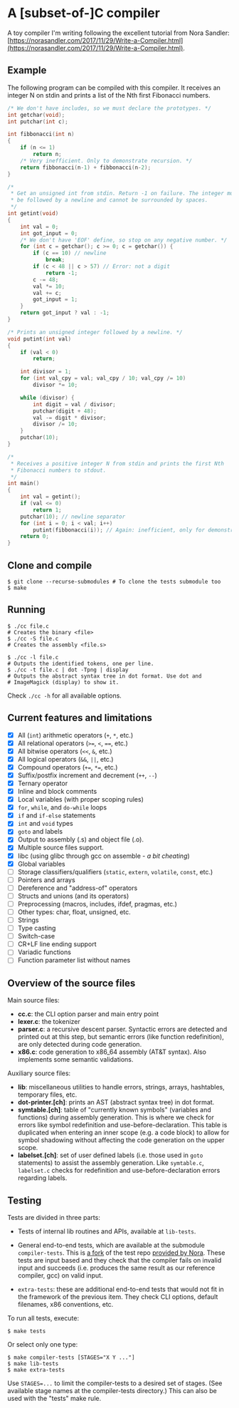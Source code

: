# A [subset-of-]C compiler

A toy compiler I'm writing following the excellent tutorial from Nora Sandler:
[https://norasandler.com/2017/11/29/Write-a-Compiler.html](https://norasandler.com/2017/11/29/Write-a-Compiler.html).

## Example

The following program can be compiled with this compiler. It receives an
integer N on stdin and prints a list of the Nth first Fibonacci numbers.

```c
/* We don't have includes, so we must declare the prototypes. */
int getchar(void);
int putchar(int c);

int fibbonacci(int n)
{
	if (n <= 1)
		return n;
	/* Very inefficient. Only to demonstrate recursion. */
	return fibbonacci(n-1) + fibbonacci(n-2);
}

/*
 * Get an unsigned int from stdin. Return -1 on failure. The integer must
 * be followed by a newline and cannot be surrounded by spaces.
 */
int getint(void)
{
	int val = 0;
	int got_input = 0;
	/* We don't have 'EOF' define, so stop on any negative number. */
	for (int c = getchar(); c >= 0; c = getchar()) {
		if (c == 10) // newline
			break;
		if (c < 48 || c > 57) // Error: not a digit
			return -1;
		c -= 48;
		val *= 10;
		val += c;
		got_input = 1;
	}
	return got_input ? val : -1;
}

/* Prints an unsigned integer followed by a newline. */
void putint(int val)
{
	if (val < 0)
		return;

	int divisor = 1;
	for (int val_cpy = val; val_cpy / 10; val_cpy /= 10)
		divisor *= 10;

	while (divisor) {
		int digit = val / divisor;
		putchar(digit + 48);
		val -= digit * divisor;
		divisor /= 10;
	}
	putchar(10);
}

/*
 * Receives a positive integer N from stdin and prints the first Nth
 * Fibonacci numbers to stdout.
 */
int main()
{
	int val = getint();
	if (val <= 0)
		return 1;
	putchar(10); // newline separator
	for (int i = 0; i < val; i++)
		putint(fibbonacci(i)); // Again: inefficient, only for demonstration
	return 0;
}
```

## Clone and compile

```shell
$ git clone --recurse-submodules # To clone the tests submodule too
$ make
```

## Running

```shell
$ ./cc file.c
# Creates the binary <file>
$ ./cc -S file.c
# Creates the assembly <file.s>

$ ./cc -l file.c
# Outputs the identified tokens, one per line.
$ ./cc -t file.c | dot -Tpng | display
# Outputs the abstract syntax tree in dot format. Use dot and
# ImageMagick (display) to show it.
```

Check `./cc -h` for all available options.

## Current features and limitations

- [x] All (`int`) arithmetic operators (`+`, `*`, etc.)
- [x] All relational operators (`>=`, `<`, `==`, etc.)
- [x] All bitwise operators (`<<`, `&`, etc.)
- [x] All logical operators (`&&`, `||`, etc.)
- [x] Compound operators (`+=`, `*=`, etc.)
- [x] Suffix/postfix increment and decrement (`++`, `--`)
- [x] Ternary operator
- [x] Inline and block comments
- [x] Local variables (with proper scoping rules)
- [x] `for`, `while`, and `do-while` loops
- [x] `if` and `if-else` statements
- [x] `int` and `void` types
- [x] `goto` and labels
- [x] Output to assembly (.s) and object file (.o).
- [x] Multiple source files support.
- [x] libc (using glibc through gcc on assemble - _a bit cheating_) 
- [x] Global variables
- [ ] Storage classifiers/qualifiers (`static`, `extern`, `volatile`, `const`, etc.)
- [ ] Pointers and arrays
- [ ] Dereference and "address-of" operators
- [ ] Structs and unions (and its operators)
- [ ] Preprocessing (macros, includes, ifdef, pragmas, etc.)
- [ ] Other types: char, float, unsigned, etc.
- [ ] Strings
- [ ] Type casting
- [ ] Switch-case
- [ ] CR+LF line ending support
- [ ] Variadic functions
- [ ] Function parameter list without names

## Overview of the source files 

Main source files:

- **cc.c**: the CLI option parser and main entry point
- **lexer.c**: the tokenizer
- **parser.c**: a recursive descent parser. Syntactic errors are detected and
  printed out at this step, but semantic errors (like function redefinition),
  are only detected during code generation.
- **x86.c**: code generation to x86\_64 assembly (AT&T syntax). Also implements
  some semantic validations.

Auxiliary source files:

- **lib**: miscellaneous utilities to handle errors, strings, arrays,
  hashtables, temporary files, etc.
- **dot-printer.[ch]**: prints an AST (abstract syntax tree) in dot format.
- **symtable.[ch]**: table of "currently known symbols" (variables and
  functions) during assembly generation. This is where we check for errors like
  symbol redefinition and use-before-declaration. This table is duplicated when
  entering an inner scope (e.g. a code block) to allow for symbol shadowing
  without affecting the code generation on the upper scope.
- **labelset.[ch]**: set of user defined labels (i.e. those used in `goto`
  statements) to assist the assembly generation. Like `symtable.c`, `labelset.c`
  checks for redefinition and use-before-declaration errors regarding labels.

## Testing

Tests are divided in three parts:

- Tests of internal lib routines and APIs, available at `lib-tests`.

- General end-to-end tests, which are available at the submodule
  `compiler-tests`. This is [a
  fork](https://github.com/matheustavares/c-compiler-tests) of the test repo
  [provided by Nora](https://github.com/nlsandler/write_a_c_compiler). These
  tests are input based and they check that the compiler fails on invalid
  input and succeeds (i.e. produces the same result as our reference compiler,
  gcc) on valid input.

- `extra-tests`: these are additional end-to-end tests that would not fit
  in the framework of the previous item. They check CLI options, default
  filenames, x86 conventions, etc.

To run all tests, execute:

```shell
$ make tests
```

Or select only one type:

```shell
$ make compiler-tests [STAGES="X Y ..."]
$ make lib-tests
$ make extra-tests
```

Use `STAGES=...` to limit the compiler-tests to a desired set of stages. (See
available stage names at the compiler-tests directory.) This can also be used
with the "tests" make rule.
